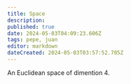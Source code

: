```yaml
---
title: Space
description: 
published: true
date: 2024-05-03T04:09:23.606Z
tags: pepe, juan
editor: markdown
dateCreated: 2024-05-03T03:57:52.705Z
---
```


An Euclidean space of dimention 4.

